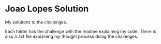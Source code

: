 # Joao Lopes Solution

My solutions to the challenges.  

Each folder has the challenge with the readme explaining my code.  There is also a .txt file explaining my thought
process doing the challenges.  